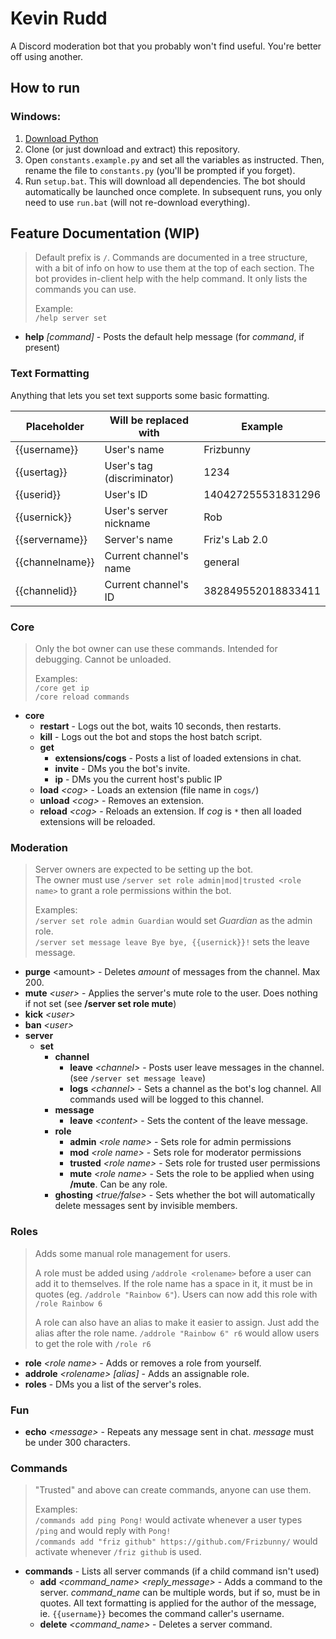 # Kevin Rudd
A Discord moderation bot that you probably won't find useful. You're better off using another.

## How to run

### Windows:
1. [Download Python](https://www.python.org/downloads/)
2. Clone (or just download and extract) this repository.
3. Open `constants.example.py` and set all the variables as instructed. Then, rename the file to `constants.py` (you'll be prompted if you forget).
4. Run `setup.bat`. This will download all dependencies. The bot should automatically be launched once complete.
In subsequent runs, you only need to use `run.bat` (will not re-download everything).

## Feature Documentation (WIP)
> Default prefix is `/`. Commands are documented in a tree structure, with a bit of info on how to use them at the top of each section.
> The bot provides in-client help with the help command. It only lists the commands you can use.
>
> Example:  
> `/help server set`

* **help** *\[command\]* - Posts the default help message (for *command*, if present)

### Text Formatting
Anything that lets you set text supports some basic formatting.

| Placeholder     | Will be replaced with      | Example            |
|-----------------|----------------------------|--------------------|
| {{username}}    | User's name                | Frizbunny          |
| {{usertag}}     | User's tag (discriminator) | 1234               |
| {{userid}}      | User's ID                  | 140427255531831296 |
| {{usernick}}    | User's server nickname     | Rob                |
| {{servername}}  | Server's name              | Friz's Lab 2.0     |
| {{channelname}} | Current channel's name     | general            |
| {{channelid}}   | Current channel's ID       | 382849552018833411 |


### Core
> Only the bot owner can use these commands. Intended for debugging. Cannot be unloaded.
>
> Examples:  
> `/core get ip`  
> `/core reload commands`

* **core**
  * **restart** - Logs out the bot, waits 10 seconds, then restarts.
  * **kill** - Logs out the bot and stops the host batch script.
  * **get**
    * **extensions/cogs** - Posts a list of loaded extensions in chat.
    * **invite** - DMs you the bot's invite.
    * **ip** - DMs you the current host's public IP
  * **load** *\<cog\>* - Loads an extension (file name in `cogs/`)
  * **unload** *\<cog\>* - Removes an extension.
  * **reload** *\<cog\>* - Reloads an extension. If *cog* is `*` then all loaded extensions will be reloaded.
### Moderation
> Server owners are expected to be setting up the bot.  
> The owner must use `/server set role admin|mod|trusted <role name>` to grant a role permissions within the bot.
> 
> Examples:  
> `/server set role admin Guardian` would set *Guardian* as the admin role.  
> `/server set message leave Bye bye, {{usernick}}!` sets the leave message.

* **purge** \<amount\> - Deletes *amount* of messages from the channel. Max 200.
* **mute** *\<user\>* - Applies the server's mute role to the user. 
Does nothing if not set (see **/server set role mute**)
* **kick** *\<user\>*
* **ban** *\<user\>*
* **server**
  * **set**
    * **channel**
      * **leave** *\<channel\>* - Posts user leave messages in the channel. (see `/server set message leave`)
      * **logs** *\<channel\>* - Sets a channel as the bot's log channel. 
      All commands used will be logged to this channel.
    * **message**
      * **leave** *\<content\>* - Sets the content of the leave message.
    * **role**
      * **admin** *\<role name\>* - Sets role for admin permissions
      * **mod** *\<role name\>* - Sets role for moderator permissions
      * **trusted** *\<role name\>* - Sets role for trusted user permissions
      * **mute** *\<role name\>* - Sets the role to be applied when using **/mute**. Can be any role. 
    * **ghosting** *<true/false>* - Sets whether the bot will automatically delete messages sent by
    invisible members.

### Roles
> Adds some manual role management for users.
>
> A role must be added using `/addrole <rolename>` before a user can add it to themselves.
> If the role name has a space in it, it must be in quotes (eg. `/addrole "Rainbow 6"`).
> Users can now add this role with `/role Rainbow 6`
>
> A role can also have an alias to make it easier to assign. Just add the alias after the role name.
> `/addrole "Rainbow 6" r6` would allow users to get the role with `/role r6`

* **role** *\<role name\>* - Adds or removes a role from yourself.
* **addrole** *\<rolename\>* *\[alias\]* - Adds an assignable role.
* **roles** - DMs you a list of the server's roles.

### Fun
* **echo** *\<message\>* - Repeats any message sent in chat. *message* must be under 300 characters.
### Commands
> "Trusted" and above can create commands, anyone can use them.
>
> Examples:  
> `/commands add ping Pong!` would activate whenever a user types `/ping` and would reply with `Pong!`  
> `/commands add "friz github" https://github.com/Frizbunny/` would activate whenever `/friz github` is used.
* **commands** - Lists all server commands (if a child command isn't used)
  * **add** *\<command_name\> \<reply_message\>* - Adds a command to the server. *command_name* can be multiple words,
  but if so, must be in quotes. All text formatting is applied for the author of the message, ie. `{{username}}`
  becomes the command caller's username.
  * **delete** *\<command_name\>* - Deletes a server command.
